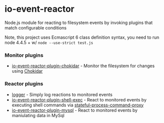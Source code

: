 # io-event-reactor

Node.js module for reacting to filesystem events by invoking plugins that match configurable conditions

Note, this project uses Ecmascript 6 class definition syntax, you need to run node 4.4.5 + w/ `node --use-strict test.js`


### Monitor plugins
* [io-event-reactor-plugin-chokidar](https://github.com/bitsofinfo/io-event-reactor-plugin-chokidar) - Monitor the filesystem for changes using [Chokidar](https://github.com/paulmillr/chokidar)

### Reactor plugins
* [logger](default-plugins/logger) - Simply log reactions to monitored events
* [io-event-reactor-plugin-shell-exec](https://github.com/bitsofinfo/io-event-reactor-plugin-shell-exec) - React to monitored events by executing shell commands via [stateful-process-command-proxy](https://github.com/bitsofinfo/stateful-process-command-proxy)
* [io-event-reactor-plugin-mysql](https://github.com/bitsofinfo/io-event-reactor-plugin-mysql) - React to monitored events by maniulating data in MySql
